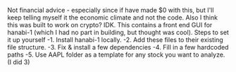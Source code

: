 Not financial advice - especially since if have made $0 with this, but I'll keep telling myself it the economic climate and not the code. Also I think this was built to work on crypto? IDK.
This contains a front end GUI for hanabi-1 (which I had no part in building, but thought was cool).
Steps to set it up yourself
  -1. Install hanabi-1 locally.
  -2. Add these files to their existing file structure.
  -3. Fix & install a few dependencies
  -4. Fill in a few hardcoded paths
  -5. Use AAPL folder as a template for any stock you want to analyze. (I did 3)

